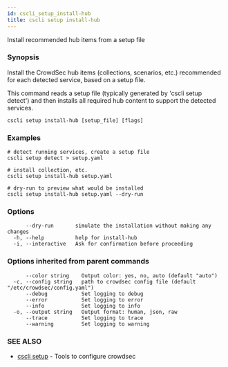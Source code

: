 ```yaml
---
id: cscli_setup_install-hub
title: cscli setup install-hub
---
```

Install recommended hub items from a setup file

### Synopsis

Install the CrowdSec hub items (collections, scenarios, etc.)
recommended for each detected service, based on a setup file.

This command reads a setup file (typically generated by 'cscli setup detect')
and then installs all required hub content to support the detected services.

```
cscli setup install-hub [setup_file] [flags]
```

### Examples

```
# detect running services, create a setup file
cscli setup detect > setup.yaml

# install collection, etc.
cscli setup install-hub setup.yaml

# dry-run to preview what would be installed
cscli setup install-hub setup.yaml --dry-run

```

### Options

```
      --dry-run       simulate the installation without making any changes
  -h, --help          help for install-hub
  -i, --interactive   Ask for confirmation before proceeding
```

### Options inherited from parent commands

```
      --color string    Output color: yes, no, auto (default "auto")
  -c, --config string   path to crowdsec config file (default "/etc/crowdsec/config.yaml")
      --debug           Set logging to debug
      --error           Set logging to error
      --info            Set logging to info
  -o, --output string   Output format: human, json, raw
      --trace           Set logging to trace
      --warning         Set logging to warning
```

### SEE ALSO

* [cscli setup](/cscli/cscli_setup.md)	 - Tools to configure crowdsec

